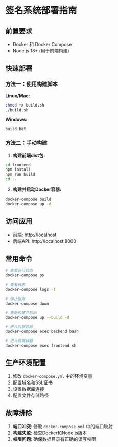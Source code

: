 # 签名系统部署指南

## 前置要求

- Docker 和 Docker Compose
- Node.js 18+ (用于前端构建)

## 快速部署

### 方法一：使用构建脚本

**Linux/Mac:**
```bash
chmod +x build.sh
./build.sh
```

**Windows:**
```cmd
build.bat
```

### 方法二：手动构建

1. **构建前端dist包:**
```bash
cd frontend
npm install
npm run build
cd ..
```

2. **构建并启动Docker容器:**
```bash
docker-compose build
docker-compose up -d
```

## 访问应用

- 前端: http://localhost
- 后端API: http://localhost:8000

## 常用命令

```bash
# 查看运行状态
docker-compose ps

# 查看日志
docker-compose logs -f

# 停止服务
docker-compose down

# 重新构建并启动
docker-compose up --build -d

# 进入后端容器
docker-compose exec backend bash

# 进入前端容器
docker-compose exec frontend sh
```

## 生产环境配置

1. 修改 `docker-compose.yml` 中的环境变量
2. 配置域名和SSL证书
3. 设置数据库连接
4. 配置文件存储路径

## 故障排除

1. **端口冲突**: 修改 `docker-compose.yml` 中的端口映射
2. **构建失败**: 检查Docker和Node.js版本
3. **权限问题**: 确保数据目录有正确的读写权限
